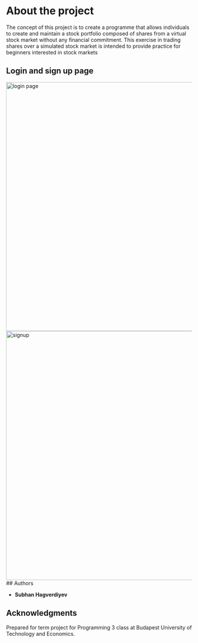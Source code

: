 # About the project

The concept of this project is to create a programme that allows individuals to create and
maintain a stock portfolio composed of shares from a virtual stock market without any
financial commitment. This exercise in trading shares over a simulated stock market is
intended to provide practice for beginners interested in stock markets

## Login and sign up page

<img width="674" alt="login page" src="https://user-images.githubusercontent.com/32957204/103771208-91808e00-5027-11eb-9307-fae16a554bdd.png">

<img width="674" alt="signup" src="https://user-images.githubusercontent.com/32957204/103771214-93e2e800-5027-11eb-9f89-ae8b0bbe99f4.png">
## Authors

* **Subhan Hagverdiyev** 



## Acknowledgments
Prepared for term project for Programming 3 class at Budapest University of Technology and Economics.


